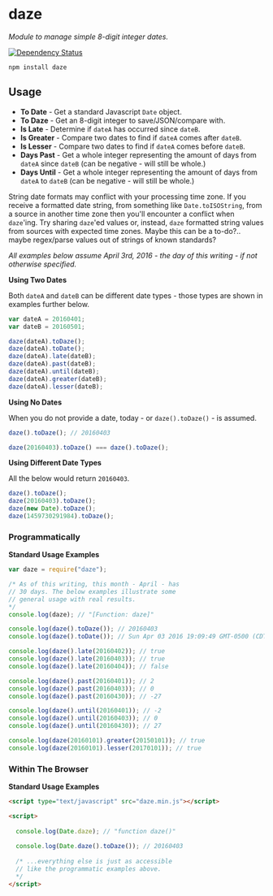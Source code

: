 # daze

*Module to manage simple 8-digit integer dates.*

[![Dependency Status](https://david-dm.org/metaceo/nodejs.daze.svg)](https://david-dm.org/metaceo/nodejs.daze)

```
npm install daze
```

## Usage

* **To Date** - Get a standard Javascript `Date` object.
* **To Daze** - Get an 8-digit integer to save/JSON/compare with.
* **Is Late** - Determine if `dateA` has occurred since `dateB`.
* **Is Greater** - Compare two dates to find if `dateA` comes after `dateB`.
* **Is Lesser** - Compare two dates to find if `dateA` comes before `dateB`.
* **Days Past** - Get a whole integer representing the amount of days from `dateA` since `dateB` (can be negative - will still be whole.)
* **Days Until** - Get a whole integer representing the amount of days from `dateA` to `dateB` (can be negative - will still be whole.)

String date formats may conflict with your processing time zone. If you receive a formatted date string, from something like `Date.toISOString`, from a source in another time zone then you'll encounter a conflict when `daze`'ing. Try sharing `daze`'ed values or, instead, `daze` formatted string values from sources with expected time zones. Maybe this can be a to-do?.. maybe regex/parse values out of strings of known standards?

*All examples below assume April 3rd, 2016 - the day of this writing - if not otherwise specified.*

**Using Two Dates**

Both `dateA` and `dateB` can be different date types - those types are shown in examples further below.

```javascript
var dateA = 20160401;
var dateB = 20160501;

daze(dateA).toDaze();
daze(dateA).toDate();
daze(dateA).late(dateB);
daze(dateA).past(dateB);
daze(dateA).until(dateB);
daze(dateA).greater(dateB);
daze(dateA).lesser(dateB);
```

**Using No Dates**

When you do not provide a date, today - or `daze().toDaze()` - is assumed.

```javascript
daze().toDaze(); // 20160403

daze(20160403).toDaze() === daze().toDaze();
```

**Using Different Date Types**

All the below would return `20160403`.

```javascript
daze().toDaze();
daze(20160403).toDaze();
daze(new Date).toDaze();
daze(1459730291984).toDaze();
```

### Programmatically

**Standard Usage Examples**

```javascript
var daze = require("daze");

/* As of this writing, this month - April - has
// 30 days. The below examples illustrate some
// general usage with real results.
*/
console.log(daze); // "[Function: daze]"

console.log(daze().toDaze()); // 20160403
console.log(daze().toDate()); // Sun Apr 03 2016 19:09:49 GMT-0500 (CDT)

console.log(daze().late(20160402)); // true
console.log(daze().late(20160403)); // true
console.log(daze().late(20160404)); // false

console.log(daze().past(20160401)); // 2
console.log(daze().past(20160403)); // 0
console.log(daze().past(20160430)); // -27

console.log(daze().until(20160401)); // -2
console.log(daze().until(20160403)); // 0
console.log(daze().until(20160430)); // 27

console.log(daze(20160101).greater(20150101)); // true
console.log(daze(20160101).lesser(20170101)); // true
```

### Within The Browser

**Standard Usage Examples**

```html
<script type="text/javascript" src="daze.min.js"></script>

<script>
  
  console.log(Date.daze); // "function daze()"
  
  console.log(Date.daze().toDaze()); // 20160403
  
  /* ...everything else is just as accessible
  // like the programmatic examples above.
  */
</script>
```
